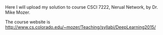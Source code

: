 Here I will upload my solution to course CSCI 7222, Nerual Network, by Dr. Mike Mozer.

The course website is 
http://www.cs.colorado.edu/~mozer/Teaching/syllabi/DeepLearning2015/
